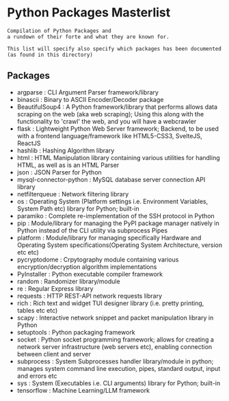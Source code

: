 # Python Packages Masterlist

```
Compilation of Python Packages and 
a rundown of their forte and what they are known for.

This list will specify also specify which packages has been documented (as found in this directory)
```

## Packages
+ argparse               : CLI Argument Parser framework/library
+ binascii               : Binary to ASCII Encoder/Decoder package
+ BeautifulSoup4         : A Python framework/library that performs allows data scraping on the web (aka web scraping); Using this along with the functionality to 'crawl' the web, and you will have a webcrawler
+ flask                  : Lightweight Python Web Server framework; Backend, to be used with a frontend language/framework like HTML5-CSS3, SvelteJS, ReactJS
+ hashlib                : Hashing Algorithm library
+ html                   : HTML Manipulation library containing various utilities for handling HTML, as well as is an HTML Parser
+ json                   : JSON Parser for Python
+ mysql-connector-python : MySQL database server connection API library
+ netfilterqueue         : Network filtering library
+ os                     : Operating System (Platform settings i.e. Environment Variables, System Path etc) library for Python; built-in
+ paramiko               : Complete re-implementation of the SSH protocol in Python
+ pip                    : Module/library for managing the PyPI package manager natively in Python instead of the CLI utility via subprocess Pipes
+ platform               : Module/library for managing specifically Hardware and Operating System specifications(Operating System Architecture, version etc etc)
+ pycryptodome           : Crpytography module containing various encryption/decryption algorithm implementations
+ PyInstaller            : Python executable compiler framework
+ random                 : Randomizer library/module
+ re                     : Regular Express library
+ requests               : HTTP REST-API network requests library
+ rich                   : Rich text and widget TUI designer library (i.e. pretty printing, tables etc etc)
+ scapy                  : Interactive network snippet and packet manipulation library in Python
+ setuptools             : Python packaging framework
+ socket                 : Python socket programming framework; allows for creating a network server infrastructure (web servers etc), enabling connection between client and server
+ subprocess             : System Subprocesses handler library/module in python; manages system command line execution, pipes, standard output, input and errors etc
+ sys                    : System (Executables i.e. CLI arguments) library for Python; built-in
+ tensorflow             : Machine Learning/LLM framework

